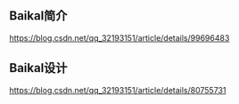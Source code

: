 ## Baikal简介
<https://blog.csdn.net/qq_32193151/article/details/99696483>
## Baikal设计
<https://blog.csdn.net/qq_32193151/article/details/80755731>